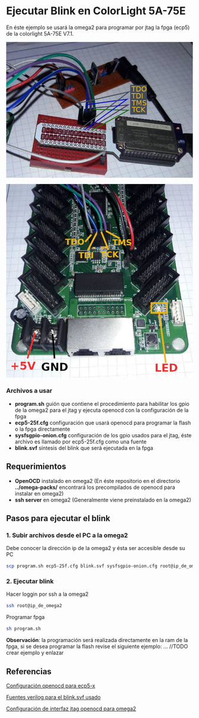 # Ejecutar Blink en ColorLight 5A-75E

En éste ejemplo se usará la omega2 para programar por jtag la fpga (ecp5) de la colorlight 5A-75E V7.1.

![omega2+jtag](./img/omega2_jtag.jpg)

![5a-75e-jtag](./img/5A-75E.jpg)

### Archivos a usar

* **program.sh** guión que contiene el procedimiento para habilitar los gpio de la omega2 para el jtag y ejecuta openocd con la configuración de la fpga
* **ecp5-25f.cfg** configuración que usará openocd para programar la flash o la fpga directamente
* **sysfsgpio-onion.cfg** configuración de los gpio usados para el jtag, éste archivo es llamado por ecp5-25f.cfg como una fuente
* **blink.svf** síntesis del blink que será ejecutada en la fpga

## Requerimientos

* **OpenOCD** instalado en omega2 (En éste repositorio en el directorio **../omega-packs/** encontrará los precompilados de openocd para instalar en omega2)
* **ssh server** en omega2 (Generalmente viene preinstalado en la omega2)

## Pasos para ejecutar el blink

### 1. Subir archivos desde el PC a la omega2

Debe conocer la dirección ip de la omega2 y ésta ser accesible desde su PC
```bash
scp program.sh ecp5-25f.cfg blink.svf sysfsgpio-onion.cfg root@ip_de_omega2:/root/
```

### 2. Ejecutar blink

Hacer loggin por ssh a la omega2

```bash
ssh root@ip_de_omega2
```

Programar fpga

```bash
sh program.sh
```

**Observación**: la programación será realizada directamente en la ram de la fpga,
si se desea programar la flash revise el siguiente ejemplo: ... //TODO crear ejemplo y enlazar

## Referencias

[Configuración openocd para ecp5-x](https://github.com/f32c/f32c/tree/master/rtl/proj/lattice/programmer/openocd/ulx3s)

[Fuentes verilog para el blink.svf usado](https://github.com/Martoni/MartoniColorlight/tree/master/simpleBlink)

[Configuración de interfaz jtag openocd para omega2](https://github.com/johnnycubides/onion-medialab/tree/master/sw/omega-packs/stm32f100)
